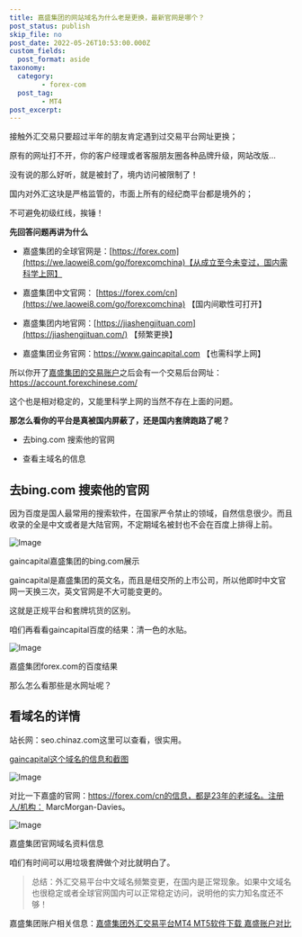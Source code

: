 ```yaml
---
title: 嘉盛集团的网站域名为什么老是更换，最新官网是哪个？
post_status: publish
skip_file: no
post_date: 2022-05-26T10:53:00.000Z
custom_fields: 
  post_format: aside
taxonomy:
  category:
        - forex-com
  post_tag:
        - MT4
post_excerpt: 
---
```

接触外汇交易只要超过半年的朋友肯定遇到过交易平台网址更换；

原有的网址打不开，你的客户经理或者客服朋友圈各种品牌升级，网站改版…

没有说的那么好听，就是被封了，境内访问被限制了！

国内对外汇这块是严格监管的，市面上所有的经纪商平台都是境外的；

不可避免初级红线，挨锤！

**先回答问题再讲为什么**

* 嘉盛集团的全球官网是：[https://forex.com](https://we.laowei8.com/go/forexcomchina)【从成立至今未变过，国内需科学上网】

* 嘉盛集团中文官网： [https://forex.com/cn](https://we.laowei8.com/go/forexcomchina) 【国内间歇性可打开】

* 嘉盛集团内地官网：[https://jiashengjituan.com](https://jiashengjituan.com/) 【频繁更换】

* 嘉盛集团业务官网：https://www.gaincapital.com 【也需科学上网】



所以你开了[嘉盛集团的交易账户](https://we.laowei8.com/go/forexcomchina)之后会有一个交易后台网址：https://account.forexchinese.com/

这个也是相对稳定的，又能里科学上网的当然不存在上面的问题。

**那怎么看你的平台是真被国内屏蔽了，还是国内套牌跑路了呢？**

* 去bing.com 搜索他的官网

* 查看主域名的信息

## 去bing.com 搜索他的官网

因为百度是国人最常用的搜索软件，在国家严令禁止的领域，自然信息很少。而且收录的全是中文或者是大陆官网，不定期域名被封也不会在百度上排得上前。

![Image](https://cdn.fendou.la/tuoss/gaincapital.png)

gaincapital嘉盛集团的bing.com展示

gaincapital是嘉盛集团的英文名，而且是纽交所的上市公司，所以他即时中文官网一天换三次，英文官网是不大可能变更的。

这就是正规平台和套牌坑货的区别。

咱们再看看gaincapital百度的结果：清一色的水贴。

![Image](https://cdn.fendou.la/tuoss/gainBaidu.png)

嘉盛集团forex.com的百度结果

那么怎么看那些是水网址呢？

## 看域名的详情

站长网：seo.chinaz.com这里可以查看，很实用。

[gaincapital这个域名的信息和截图](http://seo.chinaz.com/www.gaincapital.com)

![Image](https://cdn.fendou.la/tuoss/gainwebsite.png)

对比一下嘉盛的官网：https://forex.com/cn的信息，都是23年的老域名。注册人/机构： MarcMorgan-Davies。

![Image](https://cdn.fendou.la/tuoss/forexwebsite.png)

嘉盛集团官网域名资料信息

咱们有时间可以用垃圾套牌做个对比就明白了。

> 总结：外汇交易平台中文域名频繁变更，在国内是正常现象。如果中文域名也很稳定或者全球官网国内可以正常稳定访问，说明他的实力知名度还不够！

嘉盛集团账户相关信息：[嘉盛集团外汇交易平台MT4 MT5软件下载 嘉盛账户对比](http://www.ssgg.net/forex.html)